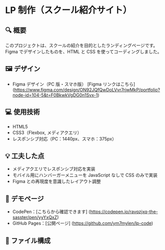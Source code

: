 # LP 制作（スクール紹介サイト）

## 🔍 概要

このプロジェクトは、スクールの紹介を目的としたランディングページです。Figma でデザインしたものを、HTML と CSS を使ってコーディングしました。

## 🖼️ デザイン

- Figma デザイン（PC 版・スマホ版）
  [Figma リンクはこちら]
  (https://www.figma.com/design/ON92JQfQwDoLVvr7rjwMkP/portfolio?node-id=104-5&t=F0BkwkVgDG0n1Svx-1)

## 💻 使用技術

- HTML5
- CSS3（Flexbox, メディアクエリ）
- レスポンシブ対応（PC：1440px、スマホ：375px）

## 💡 工夫した点

- メディアクエリでレスポンシブ対応を実装
- モバイル用にハンバーガーメニューを JavaScript なしで CSS のみで実装
- Figma との再現度を意識したレイアウト調整

## 🔗 デモページ

- CodePen：[こちらから確認できます]
  (https://codepen.io/ravqzjxq-the-sasster/pen/yyYxQxZ)
- GitHub Pages：[公開ページ]
  (https://github.com/ym7mylen/lp-code)

## 📁 ファイル構成

